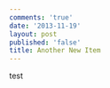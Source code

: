 ```yaml
---
comments: 'true'
date: '2013-11-19'
layout: post
published: 'false'
title: Another New Item
---
```

test 